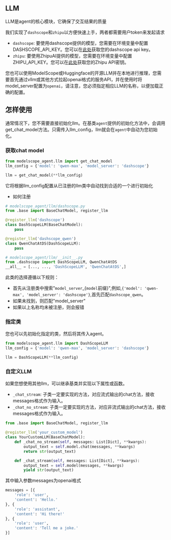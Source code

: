 ## LLM
LLM是agent的核心模块，它确保了交互结果的质量

我们实现了`dashscope`和`zhipu`以方便快速上手，两者都需要用户token来发起请求

- `dashscope`: 要使用dashscope提供的模型，您需要在环境变量中配置DASHSCOPE_API_KEY。您可以在[此处](https://help.aliyun.com/zh/dashscope/developer-reference/activate-dashscope-and-create-an-api-key)获取您的dashscope api key。
- `zhipu`: 要使用ZhipuAI提供的模型，您需要在环境变量中配置ZHIPU_API_KEY。您可以在[此处](https://open.bigmodel.cn/usercenter/apikeys)获取您的Zhipu API密钥。


您也可以使用ModelScope或Huggingface的开源LLM并在本地进行推理，您需要首先通过vllm或其他方式拉起openai格式的服务API，并在使用时将model_server配置为`openai`，请注意，您必须指定相应LLM的名称，以便加载正确的配置。

## 怎样使用

通常情况下，您不需要直接初始化llm。在基类`agent`提供的初始化方法中，会调用get_chat_model方法。只需传入llm_config，llm就会在`agent`中自动为您初始化。

### 获取chat model
```Python
from modelscope_agent.llm import get_chat_model
llm_config = {'model': 'qwen-max', 'model_server': 'dashscope'}

llm = get_chat_model(**llm_config)
```

它将根据llm_config配置从已注册的llm类中自动找到合适的一个进行初始化

- 如何注册
```python
# modelscope_agent/llm/dashscope.py
from .base import BaseChatModel, register_llm

@register_llm('dashscope')
class DashScopeLLM(BaseChatModel):
    pass

@register_llm('dashscope_qwen')
class QwenChatAtDS(DashScopeLLM):
    pass

# modelscope_agent/llm/__init__.py
from .dashscope import DashScopeLLM, QwenChatAtDS
__all__ = [..., ..., 'DashScopeLLM', 'QwenChatAtDS',]
```

此类的选择遵循以下规则：
- 首先从注册类中搜索"`model_server`_{`model`前缀}",例如,`{'model': 'qwen-max', 'model_server': 'dashscope'}`,首先匹配`dashscope_qwen`。
- 如果未找到，则匹配"model_server"
- 如果以上名称均未被注册，则会报错

### 指定类
您也可以先初始化指定的类，然后将其传入agent。

```Python
from modelscope_agent.llm import DashScopeLLM
llm_config = {'model': 'qwen-max', 'model_server': 'dashscope'}

llm = DashScopeLLM(**llm_config)
```

### 自定义LLM

如果您想使用其他llm，可以继承基类并实现以下属性或函数。

- `_chat_stream`: 子类一定要实现的方法，对应流式输出的chat方法，接收messages格式作为输入。
- `_chat_no_stream`: 子类一定要实现的方法，对应非流式输出的chat方法，接收messages格式作为输入。

```Python
from .base import BaseChatModel, register_llm

@register_llm('your_custom_model')
class YourCustomLLM(BaseChatModel):
    def _chat_no_stream(self, messages: List[Dict], **kwargs):
        output_text = self.model.chat(messages, **kwargs)
        return str(output_text)

    def _chat_stream(self, messages: List[Dict], **kwargs):
        output_text = self.model(messages, **kwargs)
        yield str(output_text)
```

其中输入参数messages为openai格式

```python
messages = [{
    'role': 'user',
    'content': 'Hello.'
}, {
    'role': 'assistant',
    'content': 'Hi there!'
}, {
    'role': 'user',
    'content': 'Tell me a joke.'
}]
```